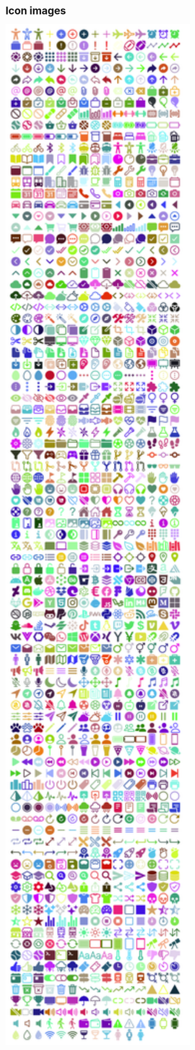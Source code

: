 # Icon images

<p align="center">
<img width="650" src="/static/images/ionicons-optimized.png" />
</p>